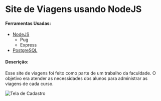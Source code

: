 # Site de Viagens usando NodeJS
#### Ferramentas Usadas:
- [NodeJS](http://https://nodejs.org/en/ "NodeJS")
	- Pug
	- Express
- [PostgreSQL](http://https://www.postgresql.org/ "PostgreSQL")

#### Descrição:
Esse site de viagens foi feito como parte de um trabalho da faculdade. O objetivo era atender as necessidades dos alunos para administrar as viagens de cada curso.

![Tela de Cadastro](https://imgur.com/hbdg4Gv "Tela de Cadastro")
